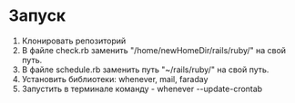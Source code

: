# Запуск

1. Клонировать репозиторий
2. В файле check.rb заменить "/home/newHomeDir/rails/ruby/" на свой путь.
3. В файле schedule.rb заменить путь "~/rails/ruby/" на свой путь.
4. Установить библиотеки: whenever, mail, faraday
5. Запустить в терминале команду - whenever --update-crontab
